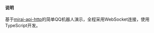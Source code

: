 #### 说明 
基于[mirai-api-http](https://github.com/mamoe/mirai-api-http)的简单QQ机器人演示，全程采用WebSocket连接，使用TypeScript开发。